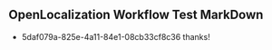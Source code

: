 ## OpenLocalization Workflow Test MarkDown
* 5daf079a-825e-4a11-84e1-08cb33cf8c36 thanks!

<!--HONumber=Jul16_HO2-->


